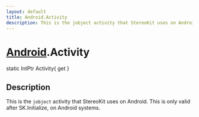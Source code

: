 ```yaml
---
layout: default
title: Android.Activity
description: This is the jobject activity that StereoKit uses on Android. This is only valid after SK.Initialize, on Android systems.
---
```

# [Android]({{site.url}}/Pages/Reference/Android.html).Activity

<div class='signature' markdown='1'>
static IntPtr Activity{ get }
</div>

## Description
This is the `jobject` activity that StereoKit uses on
Android. This is only valid after SK.Initialize, on Android
systems.

